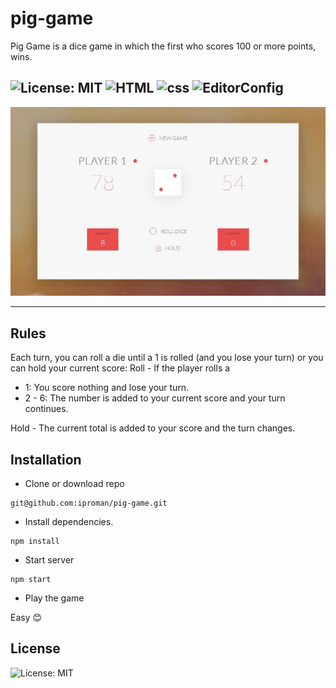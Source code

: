 # pig-game

Pig Game is a dice game in which the first who scores 100 or more points, wins.

![License: MIT](https://img.shields.io/badge/License-MIT-green.svg)
![HTML](https://github.com/iproman/pig-game/workflows/HTML/badge.svg)
![css](https://github.com/iproman/pig-game/workflows/css/badge.svg)
![EditorConfig](https://github.com/iproman/pig-game/workflows/EditorConfig/badge.svg)
---

![alt text](https://github.com/iproman/pig-game/blob/master/src/assets/img/Screenshot.jpg?raw=true)

---
## Rules

Each turn, you can roll a die until a 1 is rolled (and you lose your turn) or you can hold your current score:
Roll - If the player rolls a
* 1: You score nothing and lose your turn.
* 2 - 6: The number is added to your current score and your turn continues.

Hold - The current total is added to your score and the turn changes.

## Installation

* Clone or download repo
```
git@github.com:iproman/pig-game.git
```

* Install dependencies.

```
npm install
```

* Start server
```
npm start
```

* Play the game

Easy :blush:

## License
![License: MIT](https://img.shields.io/badge/License-MIT-green.svg)
